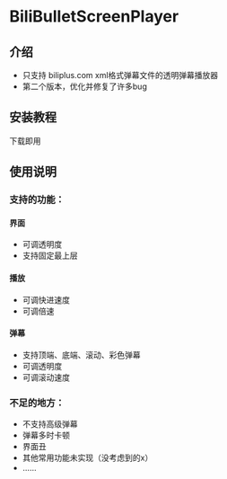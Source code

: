 # BiliBulletScreenPlayer

## 介绍

* 只支持 biliplus.com xml格式弹幕文件的透明弹幕播放器
* 第二个版本，优化并修复了许多bug

## 安装教程

下载即用

## 使用说明
### 支持的功能：
#### 界面
* 可调透明度
* 支持固定最上层
#### 播放
* 可调快进速度
* 可调倍速
#### 弹幕
* 支持顶端、底端、滚动、彩色弹幕
* 可调透明度
* 可调滚动速度
### 不足的地方：
* 不支持高级弹幕
* 弹幕多时卡顿
* 界面丑
* 其他常用功能未实现（没考虑到的x）
* ……
